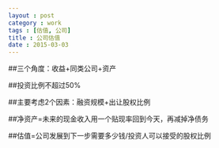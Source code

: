 ```yaml
---
layout : post
category : work
tags : [估值, 公司]
title : 公司估值
date : 2015-03-03
---
```


##三个角度：收益+同类公司+资产

##投资比例不超过50%

##主要考虑2个因素：融资规模+出让股权比例

##净资产=未来的现金收入用一个贴现率回到今天，再减掉净债务

##估值=公司发展到下一步需要多少钱/投资人可以接受的股权比例
